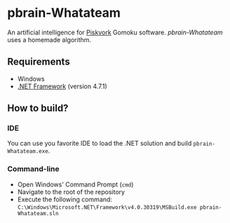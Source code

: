 # pbrain-Whatateam

An artificial intelligence for [Piskvork](http://gomocup.org/piskvork/) Gomoku software. *pbrain-Whatateam* uses a homemade algorithm.

## Requirements

 - Windows
 - [.NET Framework](https://www.microsoft.com/net/download/windows) (version 4.7.1)

## How to build?

### IDE

You can use you favorite IDE to load the .NET solution and build `pbrain-Whatateam.exe`.

### Command-line

 - Open Windows' Command Prompt (`cmd`)
 - Navigate to the root of the repository
 - Execute the following command:
```C:\Windows\Microsoft.NET\Framework\v4.0.30319\MSBuild.exe pbrain-Whatateam.sln```